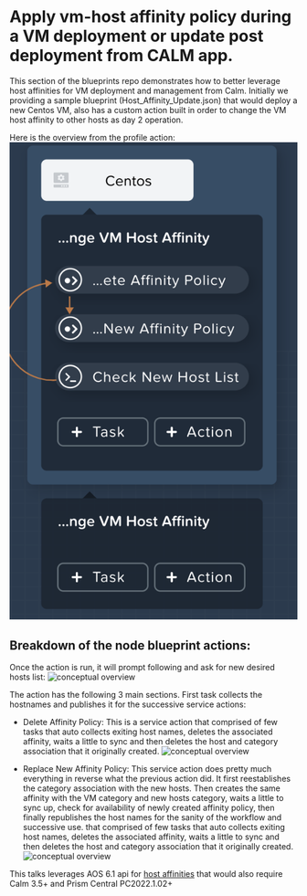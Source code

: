 # Apply vm-host affinity policy during a VM deployment or update post deployment from CALM app.

This section of the blueprints repo demonstrates how to better leverage host affinities for VM deployment and management from Calm. Initially we providing a sample blueprint (Host_Affinity_Update.json) that would deploy a new Centos 
VM, also has a custom action built in order to change the VM host affinity to other hosts as day 2 operation.

Here is the overview from the profile action:
![conceptual overview](/host-affinity/blob/change-vm-host-affinity-action.png?raw=true)

## Breakdown of the node blueprint actions:

 Once the action is run, it will prompt following and ask for new desired hosts list:
 ![conceptual overview](/host-affinity/blob/change-ation-prompt.png?raw=true)

 The action has the following 3 main sections. First task collects the hostnames and publishes it for the successive service actions:

  - Delete Affinity Policy: This is a service action that comprised of few tasks that auto collects exiting host names, deletes the associated affinity, waits a little to sync and then deletes the host and category association that it originally created.
![conceptual overview](/host-affinity/blob/delete-existing-affinity?raw=true)

  - Replace New Affinity Policy: This service action does pretty much everything in reverse what the previous action did. It first reestablishes the category association with the new hosts. Then creates the same affinity with the VM category and new hosts category, waits a little to sync up, check for availability of newly created affinity policy, then finally republishes the host names for the sanity of the workflow and successive use. that comprised of few tasks that auto collects exiting host names, deletes the associated affinity, waits a little to sync and then deletes the host and category association that it originally created.
![conceptual overview](/host-affinity/blob/set-new-affinity?raw=true)

 This talks leverages AOS 6.1 api for [host affinities](https://portal.nutanix.com/page/documents/details?targetId=AHV-Admin-Guide-v6_1:ahv-affinity-policies.html) that would also require Calm 3.5+ and Prism Central PC2022.1.02+
